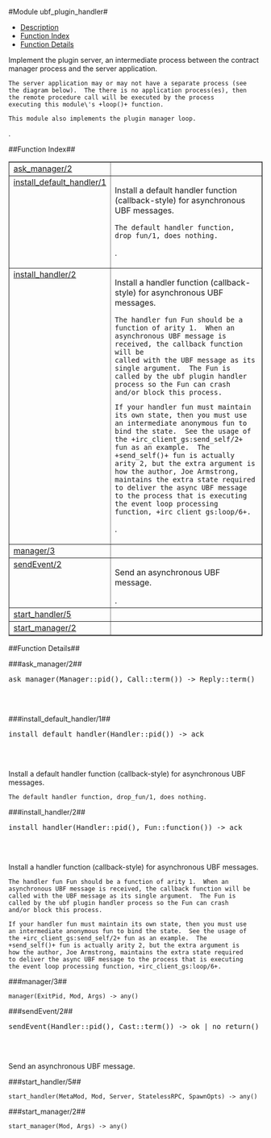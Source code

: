 

#Module ubf_plugin_handler#
* [Description](#description)
* [Function Index](#index)
* [Function Details](#functions)


<p>Implement the plugin server, an intermediate process between
the contract manager process and the server application.</p>


<pre><code>The server application may or may not have a separate process (see
the diagram below).  The there is no application process(es), then
the remote procedure call will be executed by the process
executing this module\'s +loop()+ function.</code></pre>



<pre><code>This module also implements the plugin manager loop.</code></pre>
.

<a name="index"></a>

##Function Index##


<table width="100%" border="1" cellspacing="0" cellpadding="2" summary="function index"><tr><td valign="top"><a href="#ask_manager-2">ask_manager/2</a></td><td></td></tr><tr><td valign="top"><a href="#install_default_handler-1">install_default_handler/1</a></td><td><p>Install a default handler function (callback-style) for
asynchronous UBF messages.</p>


<pre><code>The default handler function, drop_fun/1, does nothing.</code></pre>
.</td></tr><tr><td valign="top"><a href="#install_handler-2">install_handler/2</a></td><td><p>Install a handler function (callback-style) for asynchronous
UBF messages.</p>


<pre><code>The handler fun Fun should be a function of arity 1.  When an
asynchronous UBF message is received, the callback function will be
called with the UBF message as its single argument.  The Fun is
called by the ubf plugin handler process so the Fun can crash
and/or block this process.</code></pre>



<pre><code>If your handler fun must maintain its own state, then you must use
an intermediate anonymous fun to bind the state.  See the usage of
the +irc_client_gs:send_self/2+ fun as an example.  The
+send_self()+ fun is actually arity 2, but the extra argument is
how the author, Joe Armstrong, maintains the extra state required
to deliver the async UBF message to the process that is executing
the event loop processing function, +irc_client_gs:loop/6+.</code></pre>
.</td></tr><tr><td valign="top"><a href="#manager-3">manager/3</a></td><td></td></tr><tr><td valign="top"><a href="#sendEvent-2">sendEvent/2</a></td><td><p>Send an asynchronous UBF message.</p>.</td></tr><tr><td valign="top"><a href="#start_handler-5">start_handler/5</a></td><td></td></tr><tr><td valign="top"><a href="#start_manager-2">start_manager/2</a></td><td></td></tr></table>


<a name="functions"></a>

##Function Details##

<a name="ask_manager-2"></a>

###ask_manager/2##


<pre>ask_manager(Manager::pid(), Call::term()) -&gt; Reply::term()</pre>
<br></br>


<a name="install_default_handler-1"></a>

###install_default_handler/1##


<pre>install_default_handler(Handler::pid()) -&gt; ack</pre>
<br></br>


<p>Install a default handler function (callback-style) for
asynchronous UBF messages.</p>


<pre><code>The default handler function, drop_fun/1, does nothing.</code></pre>

<a name="install_handler-2"></a>

###install_handler/2##


<pre>install_handler(Handler::pid(), Fun::function()) -&gt; ack</pre>
<br></br>


<p>Install a handler function (callback-style) for asynchronous
UBF messages.</p>


<pre><code>The handler fun Fun should be a function of arity 1.  When an
asynchronous UBF message is received, the callback function will be
called with the UBF message as its single argument.  The Fun is
called by the ubf plugin handler process so the Fun can crash
and/or block this process.</code></pre>



<pre><code>If your handler fun must maintain its own state, then you must use
an intermediate anonymous fun to bind the state.  See the usage of
the +irc_client_gs:send_self/2+ fun as an example.  The
+send_self()+ fun is actually arity 2, but the extra argument is
how the author, Joe Armstrong, maintains the extra state required
to deliver the async UBF message to the process that is executing
the event loop processing function, +irc_client_gs:loop/6+.</code></pre>

<a name="manager-3"></a>

###manager/3##


`manager(ExitPid, Mod, Args) -> any()`

<a name="sendEvent-2"></a>

###sendEvent/2##


<pre>sendEvent(Handler::pid(), Cast::term()) -&gt; ok | no_return()</pre>
<br></br>


<p>Send an asynchronous UBF message.</p>
<a name="start_handler-5"></a>

###start_handler/5##


`start_handler(MetaMod, Mod, Server, StatelessRPC, SpawnOpts) -> any()`

<a name="start_manager-2"></a>

###start_manager/2##


`start_manager(Mod, Args) -> any()`

